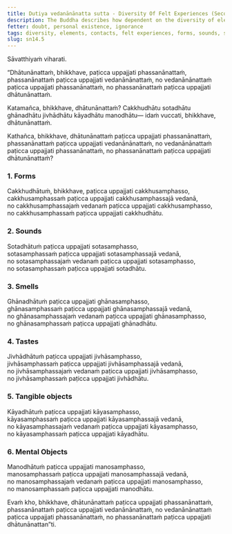 ```yaml
---
title: Dutiya vedanānānatta sutta - Diversity Of Felt Experiences (Second)
description: The Buddha describes how dependent on the diversity of elements, there arises a diversity of contacts, and dependent on the diversity of contacts, there arises a diversity of felt experiences. However, diversity of contacts does not arise dependent on the diversity of felt experiences, and diversity of elements does not arise dependent on the diversity of contacts.
fetter: doubt, personal existence, ignorance
tags: diversity, elements, contacts, felt experiences, forms, sounds, smells, tastes, tangible objects, mental objects, form element, sound element, odor element, taste element, touch element, six sense bases, sn, sn12-21, sn14
slug: sn14.5
---
```


Sāvatthiyaṁ viharati.

“Dhātunānattaṁ, bhikkhave, paṭicca uppajjati phassanānattaṁ,
phassanānattaṁ paṭicca uppajjati vedanānānattaṁ,
no vedanānānattaṁ paṭicca uppajjati phassanānattaṁ,
no phassanānattaṁ paṭicca uppajjati dhātunānattaṁ.

Katamañca, bhikkhave, dhātunānattaṁ? Cakkhudhātu sotadhātu ghānadhātu jivhādhātu kāyadhātu manodhātu— idaṁ vuccati, bhikkhave, dhātunānattaṁ.

Kathañca, bhikkhave, dhātunānattaṁ paṭicca uppajjati phassanānattaṁ,
phassanānattaṁ paṭicca uppajjati vedanānānattaṁ,
no vedanānānattaṁ paṭicca uppajjati phassanānattaṁ,
no phassanānattaṁ paṭicca uppajjati dhātunānattaṁ?

### 1. Forms

Cakkhudhātuṁ, bhikkhave, paṭicca uppajjati cakkhusamphasso,  
cakkhusamphassaṁ paṭicca uppajjati cakkhusamphassajā vedanā,  
no cakkhusamphassajaṁ vedanaṁ paṭicca uppajjati cakkhusamphasso,  
no cakkhusamphassaṁ paṭicca uppajjati cakkhudhātu.

### 2. Sounds

Sotadhātuṁ paṭicca uppajjati sotasamphasso,  
sotasamphassaṁ paṭicca uppajjati sotasamphassajā vedanā,  
no sotasamphassajaṁ vedanaṁ paṭicca uppajjati sotasamphasso,  
no sotasamphassaṁ paṭicca uppajjati sotadhātu.

### 3. Smells

Ghānadhātuṁ paṭicca uppajjati ghānasamphasso,  
ghānasamphassaṁ paṭicca uppajjati ghānasamphassajā vedanā,  
no ghānasamphassajaṁ vedanaṁ paṭicca uppajjati ghānasamphasso,  
no ghānasamphassaṁ paṭicca uppajjati ghānadhātu.

### 4. Tastes

Jivhādhātuṁ paṭicca uppajjati jivhāsamphasso,  
jivhāsamphassaṁ paṭicca uppajjati jivhāsamphassajā vedanā,  
no jivhāsamphassajaṁ vedanaṁ paṭicca uppajjati jivhāsamphasso,  
no jivhāsamphassaṁ paṭicca uppajjati jivhādhātu.

### 5. Tangible objects

Kāyadhātuṁ paṭicca uppajjati kāyasamphasso,  
kāyasamphassaṁ paṭicca uppajjati kāyasamphassajā vedanā,  
no kāyasamphassajaṁ vedanaṁ paṭicca uppajjati kāyasamphasso,  
no kāyasamphassaṁ paṭicca uppajjati kāyadhātu.

### 6. Mental Objects

Manodhātuṁ paṭicca uppajjati manosamphasso,  
manosamphassaṁ paṭicca uppajjati manosamphassajā vedanā,  
no manosamphassajaṁ vedanaṁ paṭicca uppajjati manosamphasso,  
no manosamphassaṁ paṭicca uppajjati manodhātu.

Evaṁ kho, bhikkhave, dhātunānattaṁ paṭicca uppajjati phassanānattaṁ, phassanānattaṁ paṭicca uppajjati vedanānānattaṁ, no vedanānānattaṁ paṭicca uppajjati phassanānattaṁ, no phassanānattaṁ paṭicca uppajjati dhātunānattan”ti.

